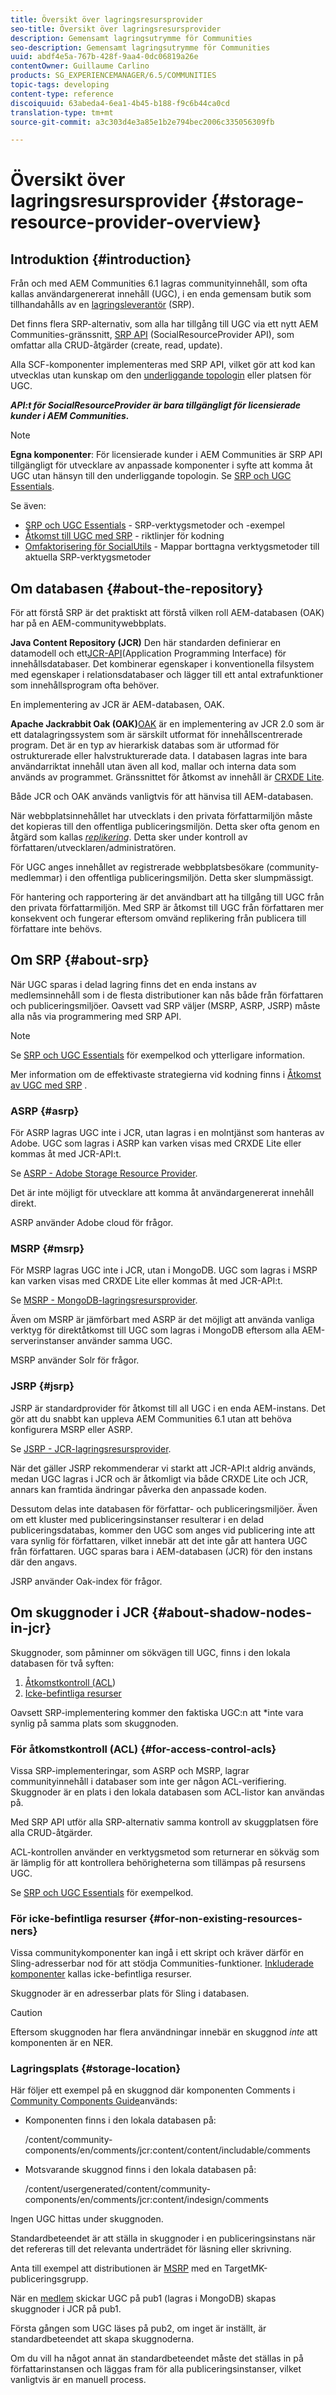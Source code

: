 ```yaml
---
title: Översikt över lagringsresursprovider
seo-title: Översikt över lagringsresursprovider
description: Gemensamt lagringsutrymme för Communities
seo-description: Gemensamt lagringsutrymme för Communities
uuid: abdf4e5a-767b-428f-9aa4-0dc06819a26e
contentOwner: Guillaume Carlino
products: SG_EXPERIENCEMANAGER/6.5/COMMUNITIES
topic-tags: developing
content-type: reference
discoiquuid: 63abeda4-6ea1-4b45-b188-f9c6b44ca0cd
translation-type: tm+mt
source-git-commit: a3c303d4e3a85e1b2e794bec2006c335056309fb

---
```



# Översikt över lagringsresursprovider {#storage-resource-provider-overview}

## Introduktion {#introduction}

Från och med AEM Communities 6.1 lagras communityinnehåll, som ofta kallas användargenererat innehåll (UGC), i en enda gemensam butik som tillhandahålls av en [lagringsleverantör](working-with-srp.md) (SRP).

Det finns flera SRP-alternativ, som alla har tillgång till UGC via ett nytt AEM Communities-gränssnitt, [SRP API](srp-and-ugc.md) (SocialResourceProvider API), som omfattar alla CRUD-åtgärder (create, read, update).

Alla SCF-komponenter implementeras med SRP API, vilket gör att kod kan utvecklas utan kunskap om den [underliggande topologin](topologies.md) eller platsen för UGC.

***API:t för SocialResourceProvider är bara tillgängligt för licensierade kunder i AEM Communities.***

>[!NOTE]
>
>**Egna komponenter**: För licensierade kunder i AEM Communities är SRP API tillgängligt för utvecklare av anpassade komponenter i syfte att komma åt UGC utan hänsyn till den underliggande topologin. Se [SRP och UGC Essentials](srp-and-ugc.md).

Se även:

* [SRP och UGC Essentials](srp-and-ugc.md) - SRP-verktygsmetoder och -exempel
* [Åtkomst till UGC med SRP](accessing-ugc-with-srp.md) - riktlinjer för kodning
* [Omfaktorisering för SocialUtils](socialutils.md) - Mappar borttagna verktygsmetoder till aktuella SRP-verktygsmetoder

## Om databasen {#about-the-repository}

För att förstå SRP är det praktiskt att förstå vilken roll AEM-databasen (OAK) har på en AEM-communitywebbplats.

**Java Content Repository (JCR)** Den här standarden definierar en datamodell och ett[JCR-API](https://jackrabbit.apache.org/jcr/jcr-api.html)(Application Programming Interface) för innehållsdatabaser. Det kombinerar egenskaper i konventionella filsystem med egenskaper i relationsdatabaser och lägger till ett antal extrafunktioner som innehållsprogram ofta behöver.

En implementering av JCR är AEM-databasen, OAK.

**Apache Jackrabbit Oak (OAK)**[OAK](../../help/sites-deploying/platform.md) är en implementering av JCR 2.0 som är ett datalagringssystem som är särskilt utformat för innehållscentrerade program. Det är en typ av hierarkisk databas som är utformad för ostrukturerade eller halvstrukturerade data. I databasen lagras inte bara användarriktat innehåll utan även all kod, mallar och interna data som används av programmet. Gränssnittet för åtkomst av innehåll är [CRXDE Lite](../../help/sites-developing/developing-with-crxde-lite.md).

Både JCR och OAK används vanligtvis för att hänvisa till AEM-databasen.

När webbplatsinnehållet har utvecklats i den privata författarmiljön måste det kopieras till den offentliga publiceringsmiljön. Detta sker ofta genom en åtgärd som kallas *[replikering](deploy-communities.md#replication-agents-on-author)*. Detta sker under kontroll av författaren/utvecklaren/administratören.

För UGC anges innehållet av registrerade webbplatsbesökare (community-medlemmar) i den offentliga publiceringsmiljön. Detta sker slumpmässigt.

För hantering och rapportering är det användbart att ha tillgång till UGC från den privata författarmiljön. Med SRP är åtkomst till UGC från författaren mer konsekvent och fungerar eftersom omvänd replikering från publicera till författare inte behövs.

## Om SRP {#about-srp}

När UGC sparas i delad lagring finns det en enda instans av medlemsinnehåll som i de flesta distributioner kan nås både från författaren och publiceringsmiljöer. Oavsett vad SRP väljer (MSRP, ASRP, JSRP) måste alla nås via programmering med SRP API.

>[!NOTE]
>
>Se [SRP och UGC Essentials](srp-and-ugc.md) för exempelkod och ytterligare information.
>
>Mer information om de effektivaste strategierna vid kodning finns i [Åtkomst av UGC med SRP](accessing-ugc-with-srp.md) .

### ASRP {#asrp}

För ASRP lagras UGC inte i JCR, utan lagras i en molntjänst som hanteras av Adobe. UGC som lagras i ASRP kan varken visas med CRXDE Lite eller kommas åt med JCR-API:t.

Se [ASRP - Adobe Storage Resource Provider](asrp.md).

Det är inte möjligt för utvecklare att komma åt användargenererat innehåll direkt.

ASRP använder Adobe cloud för frågor.

### MSRP {#msrp}

För MSRP lagras UGC inte i JCR, utan i MongoDB. UGC som lagras i MSRP kan varken visas med CRXDE Lite eller kommas åt med JCR-API:t.

Se [MSRP - MongoDB-lagringsresursprovider](msrp.md).

Även om MSRP är jämförbart med ASRP är det möjligt att använda vanliga verktyg för direktåtkomst till UGC som lagras i MongoDB eftersom alla AEM-serverinstanser använder samma UGC.

MSRP använder Solr för frågor.

### JSRP {#jsrp}

JSRP är standardprovider för åtkomst till all UGC i en enda AEM-instans. Det gör att du snabbt kan uppleva AEM Communities 6.1 utan att behöva konfigurera MSRP eller ASRP.

Se [JSRP - JCR-lagringsresursprovider](jsrp.md).

När det gäller JSRP rekommenderar vi starkt att JCR-API:t aldrig används, medan UGC lagras i JCR och är åtkomligt via både CRXDE Lite och JCR, annars kan framtida ändringar påverka den anpassade koden.

Dessutom delas inte databasen för författar- och publiceringsmiljöer. Även om ett kluster med publiceringsinstanser resulterar i en delad publiceringsdatabas, kommer den UGC som anges vid publicering inte att vara synlig för författaren, vilket innebär att det inte går att hantera UGC från författaren. UGC sparas bara i AEM-databasen (JCR) för den instans där den angavs.

JSRP använder Oak-index för frågor.

## Om skuggnoder i JCR {#about-shadow-nodes-in-jcr}

Skuggnoder, som påminner om sökvägen till UGC, finns i den lokala databasen för två syften:

1. [Åtkomstkontroll (ACL](#for-access-control-acls))
1. [Icke-befintliga resurser](#for-non-existing-resources-ners)

Oavsett SRP-implementering kommer den faktiska UGC:n att *inte vara synlig på samma plats som skuggnoden.

### För åtkomstkontroll (ACL) {#for-access-control-acls}

Vissa SRP-implementeringar, som ASRP och MSRP, lagrar communityinnehåll i databaser som inte ger någon ACL-verifiering. Skuggnoder är en plats i den lokala databasen som ACL-listor kan användas på.

Med SRP API utför alla SRP-alternativ samma kontroll av skuggplatsen före alla CRUD-åtgärder.

ACL-kontrollen använder en verktygsmetod som returnerar en sökväg som är lämplig för att kontrollera behörigheterna som tillämpas på resursens UGC.

Se [SRP och UGC Essentials](srp-and-ugc.md) för exempelkod.

### För icke-befintliga resurser {#for-non-existing-resources-ners}

Vissa communitykomponenter kan ingå i ett skript och kräver därför en Sling-adresserbar nod för att stödja Communities-funktioner. [Inkluderade komponenter](scf.md#add-or-include-a-communities-component) kallas icke-befintliga resurser.

Skuggnoder är en adresserbar plats för Sling i databasen.

>[!CAUTION]
>
>Eftersom skuggnoden har flera användningar innebär en skuggnod *inte* att komponenten är en NER.

### Lagringsplats {#storage-location}

Här följer ett exempel på en skuggnod där komponenten [](http://localhost:4502/content/community-components/en/comments.html) Comments i [Community Components Guide](components-guide.md)används:

* Komponenten finns i den lokala databasen på:

   /content/community-components/en/comments/jcr:content/content/includable/comments

* Motsvarande skuggnod finns i den lokala databasen på:

   /content/usergenerated/content/community-components/en/comments/jcr:content/indesign/comments

Ingen UGC hittas under skuggnoden.

Standardbeteendet är att ställa in skuggnoder i en publiceringsinstans när det refereras till det relevanta underträdet för läsning eller skrivning.

Anta till exempel att distributionen är [MSRP](msrp.md) med en TargetMK-publiceringsgrupp.

När en [medlem](users.md) skickar UGC på pub1 (lagras i MongoDB) skapas skuggnoder i JCR på pub1.

Första gången som UGC läses på pub2, om inget är inställt, är standardbeteendet att skapa skuggnoderna.

Om du vill ha något annat än standardbeteendet måste det ställas in på författarinstansen och läggas fram för alla publiceringsinstanser, vilket vanligtvis är en manuell process.
